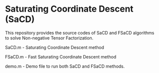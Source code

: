 # Saturating Coordinate Descent (SaCD)

This repository provides the source codes of SaCD and FSaCD algorithms to solve Non-negative Tensor Factorization.


SaCD.m - Saturating Coordinate Descent method

FSaCD.m - Fast Saturating Coordinate Descent method

demo.m - Demo file to run both SaCD and FSaCD methods.

